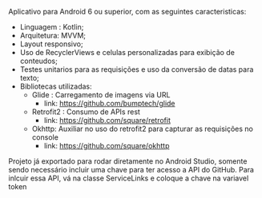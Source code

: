 Aplicativo para Android 6 ou superior, com as seguintes caracteristicas:

- Linguagem : Kotlin;	
- Arquitetura: MVVM;	
- Layout responsivo;
- Uso de RecyclerViews e celulas personalizadas para exibição de conteudos;
- Testes unitarios para as requisições e uso da conversão de datas para texto;
- Bibliotecas utilizadas:
	- Glide : Carregamento de imagens via URL
	 	- link: https://github.com/bumptech/glide
	- Retrofit2 : Consumo de APIs rest
		- link: https://github.com/square/retrofit
	- Okhttp: Auxiliar no uso do retrofit2 para capturar as requisições no console
		- link: https://github.com/square/okhttp

Projeto já exportado para rodar diretamente no Android Studio, somente sendo necessário incluir uma chave para ter acesso a API do GitHub.
Para inlcuir essa API, vá na classe ServiceLinks e coloque a chave na variavel token
